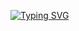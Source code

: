 <a href="https://git.io/typing-svg"><img src="https://readme-typing-svg.demolab.com?font=Fira+Code&duration=2500&pause=1000&color=F74411&center=true&vCenter=true&width=435&lines=***+Survive+The+Jungle+***;%3C3+A+I-graphics+Based+Game++%3C3" alt="Typing SVG" /></a>

